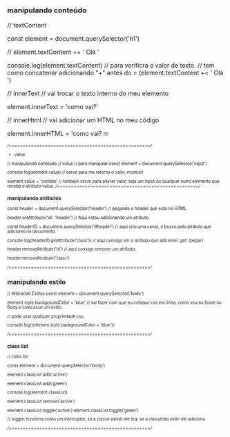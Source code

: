 ### manipulando conteúdo

// textContent

const element = document.querySelector('h1')

// element.textContent += ' Olá '

console.log(element.textContent) // para verificra o valor de texto.
// tem como concatenar adicionando "+" antes do = (element.textContent += ' Olá ')

// innerText
// vai trocar o texto interno do meu elemento

element.innerText = 'como vai?'

// innerHtml
// vai adicionar um HTML no meu código

element.innerHTML = 'como vai? <small>!!!<small/>'

_/===================================================/_

- value

// manipulando conteúdo
// value
// para manipular
const element = document.querySelector('input')

console.log(element.value) // serve para me retorna o valor, mostrar!

element.value = 'contato' // também serve para alterar valor, seja um input ou qualquer outro elemento que receba o atributo value.
_/===================================================/_

### manipulando atributos

const header = document.querySelector('header') // pegando o header que está no HTML.

header.setAttribute('id', 'header') // Aqui estou adicionando um atributo.

const headerID = document.querySelector('#header') // aqui crio uma const, e busco pelo atributo que adicionei no documento.

console.log(headerID.getAttribute('class')) // aqui consigo ver o atributo que adicionei. get: (pegar).

header.removeAttribute('id') // aqui consigo remover um atributo.

header.removeAttribute('class')

/===================================================/

## manipulando estilo

// Alterando Estilos
const element = document.querySelector('body')

element.style.backgroundColor = 'blue' // vai fazer com que eu coloque css em linha, como seu eu fosse no Body e colocasse um estilo.

// pode usar qualquer propriedade css.

console.log((element.style.backgroundColor = 'blue'))

_/===================================================/_

### class list

// class list

const element = document.querySelector('body')

element.classList.add('active')

element.classList.add('green')

console.log(element.classList)

element.classList.remove('active')

element.classList.toggle('active')
element.classList.toggle('green')

// toggle: funciona como um interruptor, se a classe existir ele tira; se a classenão exitir ele adiciona

_/===================================================/_
